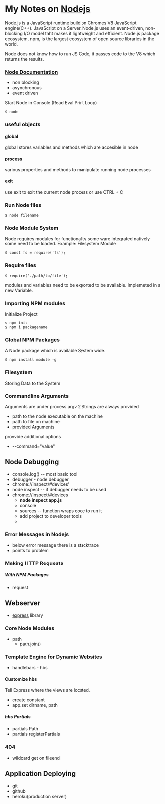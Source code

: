 # My Notes on [Nodejs](https://nodejs.org)

Node.js is a JavaScript runtime build on Chromes V8 JavaScript engine(C++).
JavaScript on a Server.
Node.js uses an event-driven, non-blocking I/O model taht makes it lightweight and efficient.
Node.js package ecosystem, npm, is the largest ecosystem of open source libraries in the world.

Node does not know how to run JS Code, it passes code to the V8 which returns the results.

### [Node Documentation](https://nodejs.org/dist/latest-v12.x/docs/api/)

* non blocking
* asynchronous
* event driven

Start Node in Console (Read Eval Print Loop)

    $ node

### useful objects
#### global
global stores variables and methods which are accesible in node

#### process
various properties and methods to manipulate running node processes

#### exit
use exit to exit the current node process or use CTRL + C

### Run Node files
    $ node filename


### Node Module System
Node requires modules for functionality some ware integrated natively some need to be loaded.
Example: Filesystem Module

    $ const fs = require('fs');


### Require files
    $ require('./path/to/file');

modules and variables need to be exported to be available.
Implemeted in a new Variable.


### Importing NPM modules

Initialize Project

    $ npm init
    $ npm i packagename


### Global NPM Packages
A Node package which is available System wide.

    $ npm install module -g


### Filesystem
Storing Data to the System




### Commandline Arguments
Arguments are under process.argv
2 Strings are always provided
* path to the node executable on the machine
* path to file on machine
* provided Arguments

provvide additional options
* --command="value"



## Node Debugging
* console.log() -- most basic tool
* debugger - node debugger
* chrome://inspect/#devices'
 * node inspect -- if debugger needs to be used
 * chrome://inspect/#devices
   * **node inspect app.js**
   * console
   * sources -- function wraps code to run it
   * add project to developer tools
   *

### Error Messages in Nodejs
* below error message there is a stacktrace
* points to problem


### Making HTTP Requests
##### With NPM Packages
* request


## Webserver
* [express](http://expressjs.com/) library

### Core Node Modules
* path
  * path.join()


### Template Engine for Dynamic Websites
* handlebars - hbs

#### Customize hbs
Tell Express where the views are located.
* create constant
* app.set dirname, path

##### hbs Partials
* partials Path
* partials registerPartials

### 404
* wildcard get on fileend



## Application Deploying
* git
* github
* heroku(production server)
